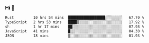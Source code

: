 ### Hi 👋

<!--START_SECTION:waka-->

```txt
Rust         10 hrs 54 mins  █████████████████░░░░░░░░   67.70 %
TypeScript   2 hrs 53 mins   ████▒░░░░░░░░░░░░░░░░░░░░   17.92 %
sh           1 hr 17 mins    ██░░░░░░░░░░░░░░░░░░░░░░░   07.98 %
JavaScript   41 mins         █░░░░░░░░░░░░░░░░░░░░░░░░   04.30 %
JSON         18 mins         ▒░░░░░░░░░░░░░░░░░░░░░░░░   01.93 %
```

<!--END_SECTION:waka-->
